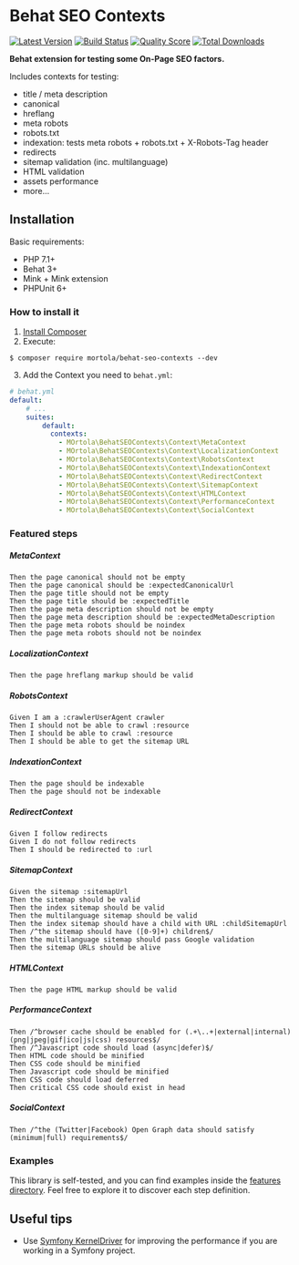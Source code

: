 # Behat SEO Contexts

[![Latest Version](https://img.shields.io/github/release/mortola/behat-seo-contexts.svg?style=flat-square)](https://github.com/mortola/behat-seo-contexts/releases)
[![Build Status](https://img.shields.io/travis/mortola/behat-seo-contexts.svg?style=flat-square)](https://travis-ci.org/mortola/behat-seo-contexts)
[![Quality Score](https://img.shields.io/scrutinizer/g/mortola/behat-seo-contexts.svg?style=flat-square)](https://scrutinizer-ci.com/g/mortola/behat-seo-contexts)
[![Total Downloads](https://img.shields.io/packagist/dt/mortola/behat-seo-contexts.svg?style=flat-square)](https://packagist.org/packages/mortola/behat-seo-contexts)

**Behat extension for testing some On-Page SEO factors.**

Includes contexts for testing:
* title / meta description
* canonical
* hreflang
* meta robots
* robots.txt
* indexation: tests meta robots + robots.txt + X-Robots-Tag header
* redirects
* sitemap validation (inc. multilanguage)
* HTML validation
* assets performance 
* more...

Installation
------------

Basic requirements:

* PHP 7.1+
* Behat 3+
* Mink + Mink extension
* PHPUnit 6+

### How to install it

1. [Install Composer](https://getcomposer.org/download/)
2. Execute:

```
$ composer require mortola/behat-seo-contexts --dev
```

3. Add the Context you need to `behat.yml`:

```yaml
# behat.yml
default:
    # ...
    suites:
        default:
          contexts:
            - MOrtola\BehatSEOContexts\Context\MetaContext
            - MOrtola\BehatSEOContexts\Context\LocalizationContext
            - MOrtola\BehatSEOContexts\Context\RobotsContext
            - MOrtola\BehatSEOContexts\Context\IndexationContext
            - MOrtola\BehatSEOContexts\Context\RedirectContext
            - MOrtola\BehatSEOContexts\Context\SitemapContext
            - MOrtola\BehatSEOContexts\Context\HTMLContext
            - MOrtola\BehatSEOContexts\Context\PerformanceContext
            - MOrtola\BehatSEOContexts\Context\SocialContext

```
### Featured steps
##### MetaContext
```gherkin
Then the page canonical should not be empty
Then the page canonical should be :expectedCanonicalUrl
Then the page title should not be empty
Then the page title should be :expectedTitle
Then the page meta description should not be empty
Then the page meta description should be :expectedMetaDescription
Then the page meta robots should be noindex
Then the page meta robots should not be noindex
```
##### LocalizationContext
```gherkin
Then the page hreflang markup should be valid
```
##### RobotsContext
```gherkin
Given I am a :crawlerUserAgent crawler
Then I should not be able to crawl :resource
Then I should be able to crawl :resource
Then I should be able to get the sitemap URL
```
##### IndexationContext
```gherkin
Then the page should be indexable
Then the page should not be indexable
```
##### RedirectContext
```gherkin
Given I follow redirects
Given I do not follow redirects
Then I should be redirected to :url
```
##### SitemapContext
```gherkin
Given the sitemap :sitemapUrl
Then the sitemap should be valid
Then the index sitemap should be valid
Then the multilanguage sitemap should be valid
Then the index sitemap should have a child with URL :childSitemapUrl
Then /^the sitemap should have ([0-9]+) children$/
Then the multilanguage sitemap should pass Google validation
Then the sitemap URLs should be alive
```
##### HTMLContext
```gherkin
Then the page HTML markup should be valid
```
##### PerformanceContext
```gherkin
Then /^browser cache should be enabled for (.+\..+|external|internal) (png|jpeg|gif|ico|js|css) resources$/
Then /^Javascript code should load (async|defer)$/
Then HTML code should be minified
Then CSS code should be minified
Then Javascript code should be minified
Then CSS code should load deferred
Then critical CSS code should exist in head
```
##### SocialContext
```gherkin
Then /^the (Twitter|Facebook) Open Graph data should satisfy (minimum|full) requirements$/
```

### Examples
This library is self-tested, and you can find examples inside the [features directory](./tests/features).
Feel free to explore it to discover each step definition.

Useful tips
------------
* Use [Symfony KernelDriver](https://github.com/Behat/Symfony2Extension) for improving the performance if you are working in a Symfony project.
